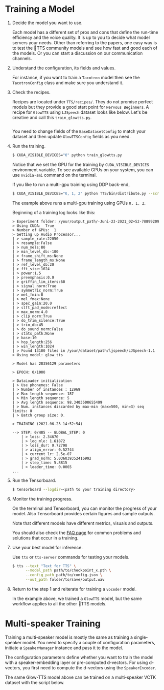 # Training a Model

1. Decide the model you want to use.

    Each model has a different set of pros and cons that define the run-time efficiency and the voice quality. It is up to you to decide what model servers your needs. Other than referring to the papers, one easy way is to test the 🐸TTS
    community models and see how fast and good each of the models. Or you can start a discussion on our communication channels.

2. Understand the configuration, its fields and values.

    For instance, if you want to train a `Tacotron` model then see the `TacotronConfig` class and make sure you understand it.

3. Check the recipes.

    Recipes are located under `TTS/recipes/`. They do not promise perfect models but they provide a good start point for
    `Nervous Beginners`.
    A recipe for `GlowTTS` using `LJSpeech` dataset looks like below. Let's be creative and call this `train_glowtts.py`.

    ```{literalinclude} ../../recipes/ljspeech/glow_tts/train_glowtts.py
    ```

    You need to change fields of the `BaseDatasetConfig` to match your dataset and then update `GlowTTSConfig`
    fields as you need.

 4. Run the training.

    ```bash
    $ CUDA_VISIBLE_DEVICES="0" python train_glowtts.py
    ```

    Notice that we set the GPU for the training by `CUDA_VISIBLE_DEVICES` environment variable.
    To see available GPUs on your system, you can use `nvidia-smi` command on the terminal.

    If you like to run a multi-gpu training using DDP back-end,

    ```bash
    $ CUDA_VISIBLE_DEVICES="0, 1, 2" python TTS/bin/distribute.py --script <path_to_your_script>/train_glowtts.py
    ```

    The example above runs a multi-gpu training using GPUs `0, 1, 2`.

    Beginning of a training log looks like this:

    ```console
    > Experiment folder: /your/output_path/-Juni-23-2021_02+52-78899209
    > Using CUDA:  True
    > Number of GPUs:  1
    > Setting up Audio Processor...
    | > sample_rate:22050
    | > resample:False
    | > num_mels:80
    | > min_level_db:-100
    | > frame_shift_ms:None
    | > frame_length_ms:None
    | > ref_level_db:20
    | > fft_size:1024
    | > power:1.5
    | > preemphasis:0.0
    | > griffin_lim_iters:60
    | > signal_norm:True
    | > symmetric_norm:True
    | > mel_fmin:0
    | > mel_fmax:None
    | > spec_gain:20.0
    | > stft_pad_mode:reflect
    | > max_norm:4.0
    | > clip_norm:True
    | > do_trim_silence:True
    | > trim_db:45
    | > do_sound_norm:False
    | > stats_path:None
    | > base:10
    | > hop_length:256
    | > win_length:1024
    | > Found 13100 files in /your/dataset/path/ljspeech/LJSpeech-1.1
    > Using model: glow_tts

    > Model has 28356129 parameters

    > EPOCH: 0/1000

    > DataLoader initialization
    | > Use phonemes: False
    | > Number of instances : 12969
    | > Max length sequence: 187
    | > Min length sequence: 5
    | > Avg length sequence: 98.3403500655409
    | > Num. instances discarded by max-min (max=500, min=3) seq limits: 0
    | > Batch group size: 0.

    > TRAINING (2021-06-23 14:52:54)

    --> STEP: 0/405 -- GLOBAL_STEP: 0
        | > loss: 2.34670
        | > log_mle: 1.61872
        | > loss_dur: 0.72798
        | > align_error: 0.52744
        | > current_lr: 2.5e-07
        | > grad_norm: 5.036039352416992
        | > step_time: 5.8815
        | > loader_time: 0.0065
    ...
    ```

5. Run the Tensorboard.

    ```bash
    $ tensorboard --logdir=<path to your training directory>
    ```

6. Monitor the training progress.

    On the terminal and Tensorboard, you can monitor the progress of your model. Also Tensorboard provides certain figures and sample outputs.

    Note that different models have different metrics, visuals and outputs.

    You should also check the [FAQ page](https://github.com/coqui-ai/TTS/wiki/FAQ) for common problems and solutions
    that occur in a training.

7. Use your best model for inference.

    Use `tts` or `tts-server` commands for testing your models.

    ```bash
    $ tts --text "Text for TTS" \
          --model_path path/to/checkpoint_x.pth \
          --config_path path/to/config.json \
          --out_path folder/to/save/output.wav
    ```

8. Return to the step 1 and reiterate for training a `vocoder` model.

    In the example above, we trained a `GlowTTS` model, but the same workflow applies to all the other 🐸TTS models.


# Multi-speaker Training

Training a multi-speaker model is mostly the same as training a single-speaker model.
You need to specify a couple of configuration parameters, initiate a `SpeakerManager` instance and pass it to the model.

The configuration parameters define whether you want to train the model with a speaker-embedding layer or pre-computed
d-vectors. For using d-vectors, you first need to compute the d-vectors using the `SpeakerEncoder`.

The same Glow-TTS model above can be trained on a multi-speaker VCTK dataset with the script below.

```{literalinclude} ../../recipes/vctk/glow_tts/train_glow_tts.py
```